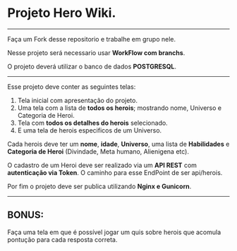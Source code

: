 # Projeto Hero Wiki.
---
Faça um Fork desse repositorio e trabalhe em grupo nele. 

Nesse projeto será necessario usar **WorkFlow com branchs**. 

O projeto deverá utilizar o banco de dados **POSTGRESQL**.  

---

Esse projeto deve conter as seguintes telas:
1. Tela inicial com apresentação do projeto.  
1. Uma tela com a lista de **todos os herois**; mostrando nome, Universo e Categoria de Heroi.
1. Tela com **todos os detalhes do herois** selecionado. 
1. E uma tela de herois especificos de um Universo. 

Cada herois deve ter um **nome**, **idade**, **Universo**, uma lista de **Habilidades** e **Categoria de Heroi** (Divindade, Meta humano, Alienigena etc).

O cadastro de um Heroi deve ser realizado via um **API REST** com **autenticação via Token**. O caminho para esse EndPoint de ser api/herois.

Por fim o projeto deve ser publica utilizando **Nginx e Gunicorn**. 

---

## BONUS:

Faça uma tela em que é possível jogar um quis sobre herois que acomula pontução para cada resposta correta. 
 
 
